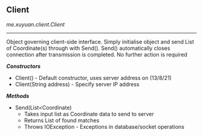 ## Client
*me.xuyuan.client.Client*

---

Object governing client-side interface. Simply initialise object and send List of Coordinate(s) through with Send(). Send() automatically closes connection after transmission is completed. No further action is required

***Constructors***

* Client() - Default constructor, uses server address on (13/8/21)
* Client(String address) - Specify server IP address

***Methods***

* Send(List<Coordinate)
  * Takes input list as Coordinate data to send to server 
  * Returns List<Coordinate> of found matches
  * Throws IOException - Exceptions in database/socket operations
